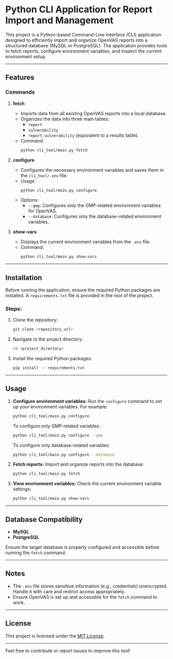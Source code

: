 # Python CLI Application for Report Import and Management

This project is a Python-based Command-Line Interface (CLI) application designed to efficiently import and organize OpenVAS reports into a structured database (MySQL or PostgreSQL). The application provides tools to fetch reports, configure environment variables, and inspect the current environment setup.

---

## Features

### Commands

1. **fetch**
   - Imports data from all existing OpenVAS reports into a local database.
   - Organizes the data into three main tables:
     - `report`
     - `vulnerability`
     - `report_vulnerability` (equivalent to a results table).
   - Command:
     ```bash
     python cli_tool/main.py fetch
     ```

2. **configure**
   - Configures the necessary environment variables and saves them in the `cli_tool/.env` file.
   - Usage:
     ```bash
     python cli_tool/main.py configure
     ```
   - Options:
     - `--gmp`: Configures only the GMP-related environment variables for OpenVAS.
     - `--database`: Configures only the database-related environment variables.

3. **show-vars**
   - Displays the current environment variables from the `.env` file.
   - Command:
     ```bash
     python cli_tool/main.py show-vars
     ```

---

## Installation

Before running the application, ensure the required Python packages are installed. A `requirements.txt` file is provided in the root of the project.

### Steps:
1. Clone the repository:
   ```bash
   git clone <repository_url>
   ```

2. Navigate to the project directory:
   ```bash
   cd <project_directory>
   ```

3. Install the required Python packages:
   ```bash
   pip install -r requirements.txt
   ```

---

## Usage

1. **Configure environment variables:**
   Run the `configure` command to set up your environment variables. For example:
   ```bash
   python cli_tool/main.py configure
   ```
   To configure only GMP-related variables:
   ```bash
   python cli_tool/main.py configure --gmp
   ```
   To configure only database-related variables:
   ```bash
   python cli_tool/main.py configure --database
   ```

2. **Fetch reports:**
   Import and organize reports into the database:
   ```bash
   python cli_tool/main.py fetch
   ```

3. **View environment variables:**
   Check the current environment variable settings:
   ```bash
   python cli_tool/main.py show-vars
   ```

---

## Database Compatibility
- **MySQL**
- **PostgreSQL**

Ensure the target database is properly configured and accessible before running the `fetch` command.

---

## Notes
- The `.env` file stores sensitive information (e.g., credentials) unencrypted. Handle it with care and restrict access appropriately.
- Ensure OpenVAS is set up and accessible for the `fetch` command to work.

---

## License
This project is licensed under the [MIT License](LICENSE).

---

Feel free to contribute or report issues to improve this tool!

